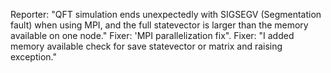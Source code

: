 Reporter: "QFT simulation ends unexpectedly with SIGSEGV (Segmentation fault) when using MPI, and the full statevector is larger than the memory available on one node." Fixer: 'MPI parallelization fix". Fixer: "I added memory available check for save statevector or matrix and raising exception."